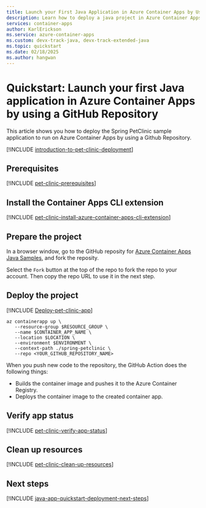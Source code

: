 ```yaml
---
title: Launch your First Java Application in Azure Container Apps by Using a GitHub Repository
description: Learn how to deploy a java project in Azure Container Apps by using a GitHub Repository.
services: container-apps
author: KarlErickson
ms.service: azure-container-apps
ms.custom: devx-track-java, devx-track-extended-java
ms.topic: quickstart
ms.date: 02/18/2025
ms.author: hangwan
---
```


# Quickstart: Launch your first Java application in Azure Container Apps by using a GitHub Repository

This article shows you how to deploy the Spring PetClinic sample application to run on Azure Container Apps by using a Github Repository.

[!INCLUDE [introduction-to-pet-clinic-deployment](includes/introduction-to-pet-clinic-deployment.md)]

## Prerequisites

[!INCLUDE [pet-clinic-prerequisites](includes/pet-clinic-prerequisites.md)]

## Install the Container Apps CLI extension

[!INCLUDE [pet-clinic-install-azure-container-apps-cli-extension](includes/pet-clinic-install-azure-container-apps-cli-extension.md)]

## Prepare the project

In a browser window, go to the GitHub reposity for [Azure Container Apps Java Samples](https://github.com/Azure-Samples/azure-container-apps-java-samples.git), and fork the reposity.

Select the `Fork` button at the top of the repo to fork the repo to your account. Then copy the repo URL to use it in the next step.

## Deploy the project

[!INCLUDE [Deploy-pet-clinic-app](C:/wsl.localhost/Ubuntu/home/joshg/repos/azure-docs-pr/articles/container-apps/includes/Deploy-pet-clinic-app.md)]

 ```azurecli
az containerapp up \
    --resource-group $RESOURCE_GROUP \
    --name $CONTAINER_APP_NAME \
    --location $LOCATION \
    --environment $ENVIRONMENT \
    --context-path ./spring-petclinic \
    --repo <YOUR_GITHUB_REPOSITORY_NAME>
```

When you push new code to the repository, the GitHub Action does the following things:

- Builds the container image and pushes it to the Azure Container Registry.
- Deploys the container image to the created container app.

## Verify app status

[!INCLUDE [pet-clinic-verify-app-status](includes/pet-clinic-verify-app-status.md)]

## Clean up resources

[!INCLUDE [pet-clinic-clean-up-resources](includes/pet-clinic-clean-up-resources.md)]

## Next steps

[!INCLUDE [java-app-quickstart-deployment-next-steps](includes/java-app-quickstart-deployment-next-steps.md)]